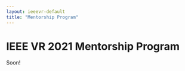 ```yaml
---
layout: ieeevr-default
title: "Mentorship Program"
---
```


<!-- NAO ESTA NO MENUBAR -->
<div>
    <h1 id="mentorship-program">IEEE VR 2021 Mentorship Program</h1>
    <p>
        Soon!
    </p>
    
    
</div>